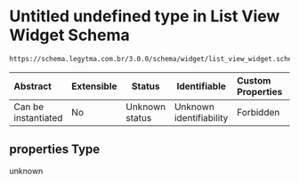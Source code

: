 # Untitled undefined type in List View Widget Schema

```txt
https://schema.legytma.com.br/3.0.0/schema/widget/list_view_widget.schema.json#/properties
```




| Abstract            | Extensible | Status         | Identifiable            | Custom Properties | Additional Properties | Access Restrictions | Defined In                                                                                             |
| :------------------ | ---------- | -------------- | ----------------------- | :---------------- | --------------------- | ------------------- | ------------------------------------------------------------------------------------------------------ |
| Can be instantiated | No         | Unknown status | Unknown identifiability | Forbidden         | Allowed               | none                | [list_view_widget.schema.json\*](../schema/widget/list_view_widget.schema.json) |

## properties Type

unknown
